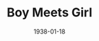 ---
title: Boy Meets Girl
date: 1938-01-18
closing_date: 1938-01-20
layout: productions
featured_image:
image_caption:
image_credit:
playbill:
Theatre: Theatre Jacksonville
Venue: Little Theatre
cast:
- Studio Officer: Birt Byrd
- Rosetti: Carl Cesery
- Mr. Friday: Edward Goodman
- Chauffer: Elmo Lehman, Jr.
- Hospital Nurse: Emily Kennard
- Susie: Emma Sue Zink
- Miss Crews: Evelyn B. Cox
- Radio Announcer: George E. Weeks
- Major Thompson: Joseph Marron
- Peggy: Kathleen MacDonough
- Larry Toms: Kingston Newman
- Happy: Marcia Elizabeth Swisher
- Doctor: Martin S. Fabian
- Nurse: Mary Noel Preston
- Green: Maurice Perkins
- Rodney Bevan: Neal Tyler, Jr.
- Robert Law: Ralph W. Cooper, Jr.
- Lil Slade: Regina Carter
- J. Carlye Benson: Stuart Cavanagh
crew:
- Electrical Effects: Earl DeFlorin
- Staging:
  - Grace Martin
  - Herbert Swisher
  - Mary Courtney
  - Stokes Perry
- Cutter: Herbert Swisher
- Director: Huron L. Blyden
- Props: Mrs. H.W. Preston
orchestra:
external_links:
---